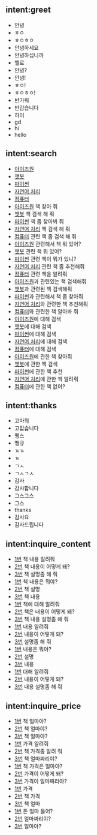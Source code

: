 ## intent:greet
- 안녕
- ㅎㅇ
- ㅎㅇㅎㅇ
- 안녕하세요
- 안녕하십니까
- 헬로
- 안녕?
- 안녕!
- ㅎㅇ!
- ㅎㅇㅎㅇ!
- 반가워
- 반갑습니다
- 하이
- gd
- hi
- hello

## intent:search
- [아이즈원](info)
- [챗봇](info)
- [파이썬](info)
- [자연어 처리](info)
- [컴퓨터](info)
- [아이즈원](info) 책 찾아 줘
- [챗봇](info) 책 검색 해 줘
- [파이썬](info) 책 좀 찾아봐 줘
- [자연어 처리](info) 책 검색 해 줘
- [컴퓨터](info) 관련 책 좀 검색 해 줘
- [아이즈원](info) 관련해서 책 뭐 있어?
- [챗봇](info) 관련 책 뭐 있어?
- [파이썬](info) 관련 책이 뭐가 있니?
- [자연어 처리](info) 관련 책 좀 추천해줘
- [컴퓨터](info) 관련 책을 알려줘
- [아이즈원](info)과 관련있는 책 검색해줘
- [챗봇](info)과 관련된 책 검색해줘
- [파이썬](info)과 관련해서 책 좀 찾아줘
- [자연어 처리](info)와 관련한 책 추천해줘
- [컴퓨터](info)와 관련한 책 알아봐 줘
- [아이즈원](info)에 대해 검색
- [챗봇](info)에 대해 검색
- [파이썬](info)에 대해 검색
- [자연어 처리](info)에 대해 검색
- [컴퓨터](info)에 대해 검색
- [아이즈원](info)에 관한 책 찾아줘
- [챗봇](info)에 관한 책 검색
- [파이썬](info)에 관한 책 추천
- [자연어 처리](info)에 관한 책 알려줘
- [컴퓨터](info)에 관한 책 없어?

## intent:thanks
- 고마워
- 고맙습니다
- 땡스
- 땡큐
- ㄳㄳ
- ㄳ
- ㄱㅅ
- ㄱㅅㄱㅅ
- 감사
- 감사합니다
- 그스그스
- 그스
- thanks
- 감사요
- 감사드립니다


## intent:inquire_content
- [1번](book) 책 내용 알려줘
- [2번](book) 책 내용이 어떻게 돼?
- [3번](book) 책 설명좀 해 줘
- [1번](book) 책 내용은 뭐야?
- [2번](book) 책 설명
- [3번](book) 책 내용
- [1번](book) 책에 대해 알려줘
- [2번](book) 책은 내용이 어떻게 돼?
- [3번](book) 책 내용 설명좀 해 줘
- [1번](book) 내용 알려줘
- [2번](book) 내용이 어떻게 돼?
- [3번](book) 설명좀 해 줘
- [1번](book) 내용은 뭐야?
- [2번](book) 설명
- [3번](book) 내용
- [1번](book) 대해 알려줘
- [2번](book) 내용이 어떻게 돼?
- [3번](book) 내용 설명좀 해 줘


## intent:inquire_price
- [1번](book) 책 얼마야?
- [2번](book) 책 얼마야?
- [3번](book) 책 얼마야?
- [1번](book) 가격 알려줘
- [2번](book) 책 가격좀 알려 줘
- [3번](book) 책 얼마짜리야?
- [1번](book) 책 가격은 얼마야?
- [2번](book) 가격이 어떻게 돼?
- [3번](book) 가격이 얼마짜리야?
- [1번](book) 가격
- [2번](book) 책 가격
- [3번](book) 책 얼마
- [1번](book) 돈 얼마 들어?
- [2번](book) 얼마짜리야?
- [3번](book) 얼마야?
